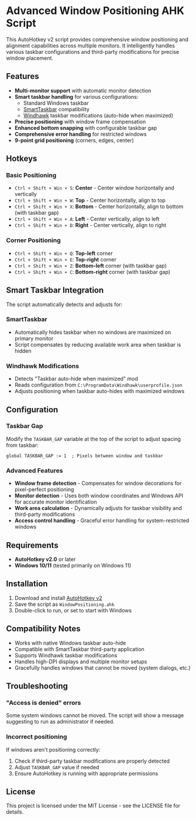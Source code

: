 # Advanced Window Positioning AHK Script

This AutoHotkey v2 script provides comprehensive window positioning and alignment capabilities across multiple monitors. It intelligently handles various taskbar configurations and third-party modifications for precise window placement.

## Features

- **Multi-monitor support** with automatic monitor detection
- **Smart taskbar handling** for various configurations:
  - Standard Windows taskbar
  - [SmartTaskbar](https://github.com/Oliviaophia/SmartTaskbar) compatibility
  - [Windhawk](https://github.com/ramensoftware/windhawk) taskbar modifications (auto-hide when maximized)
- **Precise positioning** with window frame compensation
- **Enhanced bottom snapping** with configurable taskbar gap
- **Comprehensive error handling** for restricted windows
- **9-point grid positioning** (corners, edges, center)

## Hotkeys

### Basic Positioning
- `Ctrl + Shift + Win + S`: **Center** - Center window horizontally and vertically
- `Ctrl + Shift + Win + W`: **Top** - Center horizontally, align to top
- `Ctrl + Shift + Win + X`: **Bottom** - Center horizontally, align to bottom (with taskbar gap)
- `Ctrl + Shift + Win + A`: **Left** - Center vertically, align to left
- `Ctrl + Shift + Win + D`: **Right** - Center vertically, align to right

### Corner Positioning
- `Ctrl + Shift + Win + Q`: **Top-left** corner
- `Ctrl + Shift + Win + E`: **Top-right** corner
- `Ctrl + Shift + Win + Z`: **Bottom-left** corner (with taskbar gap)
- `Ctrl + Shift + Win + C`: **Bottom-right** corner (with taskbar gap)

## Smart Taskbar Integration

The script automatically detects and adjusts for:

### SmartTaskbar
- Automatically hides taskbar when no windows are maximized on primary monitor
- Script compensates by reducing available work area when taskbar is hidden

### Windhawk Modifications
- Detects "Taskbar auto-hide when maximized" mod
- Reads configuration from `C:\ProgramData\Windhawk\userprofile.json`
- Adjusts positioning when taskbar auto-hides with maximized windows

## Configuration

### Taskbar Gap
Modify the `TASKBAR_GAP` variable at the top of the script to adjust spacing from taskbar:

```autohotkey
global TASKBAR_GAP := 1  ; Pixels between window and taskbar
```

### Advanced Features

- **Window frame detection** - Compensates for window decorations for pixel-perfect positioning
- **Monitor detection** - Uses both window coordinates and Windows API for accurate monitor identification
- **Work area calculation** - Dynamically adjusts for taskbar visibility and third-party modifications
- **Access control handling** - Graceful error handling for system-restricted windows

## Requirements

- **AutoHotkey v2.0** or later
- **Windows 10/11** (tested primarily on Windows 11)

## Installation

1. Download and install [AutoHotkey v2](https://www.autohotkey.com/)
2. Save the script as `WindowPositioning.ahk`
3. Double-click to run, or set to start with Windows

## Compatibility Notes

- Works with native Windows taskbar auto-hide
- Compatible with SmartTaskbar third-party application  
- Supports Windhawk taskbar modifications
- Handles high-DPI displays and multiple monitor setups
- Gracefully handles windows that cannot be moved (system dialogs, etc.)

## Troubleshooting

### "Access is denied" errors
Some system windows cannot be moved. The script will show a message suggesting to run as administrator if needed.

### Incorrect positioning
If windows aren't positioning correctly:
1. Check if third-party taskbar modifications are properly detected
2. Adjust `TASKBAR_GAP` value if needed
3. Ensure AutoHotkey is running with appropriate permissions

## License

This project is licensed under the MIT License - see the LICENSE file for details.